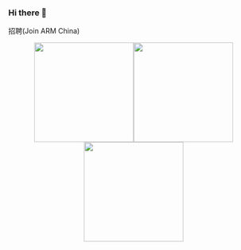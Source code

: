 ### Hi there 👋

<!--
**crazy-canux/crazy-canux** is a ✨ _special_ ✨ repository because its `README.md` (this file) appears on your GitHub profile.

Here are some ideas to get you started:

- 🔭 I’m currently working on ...
- 🌱 I’m currently learning ...
- 👯 I’m looking to collaborate on ...
- 🤔 I’m looking for help with ...
- 💬 Ask me about ...
- 📫 How to reach me: ...
- 😄 Pronouns: ...
- ⚡ Fun fact: ...
-->

招聘(Join ARM China)

<center class="half">
    <img src="https://user-images.githubusercontent.com/14313415/137871599-d772a03d-8afe-4907-abb1-9dfa6797b70e.jpg" width="200"/><img src="https://user-images.githubusercontent.com/14313415/137871605-32dba270-6e70-411c-95df-dd2c96810dab.jpg" width="200"/><img src="https://user-images.githubusercontent.com/14313415/137871613-9e419161-859a-416b-a949-630915128d5e.jpg" width="200"/>
</center>
